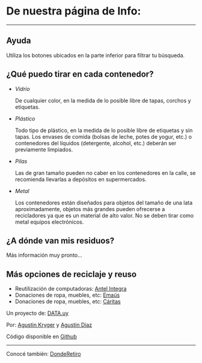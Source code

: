 # De nuestra página de Info:
***
## Ayuda
Utiliza los botones ubicados en la parte inferior para filtrar tu búsqueda.

## ¿Qué puedo tirar en cada contenedor?

* *Vidrio*

  De cualquier color, en la medida de lo posible libre de tapas, corchos y etiquetas.

* *Plástico*

  Todo tipo de plástico, en la medida de lo posible libre de etiquetas y sin tapas. Los envases de comida (bolsas de leche, potes de yogur, etc.) o contenedores del líquidos (detergente, alcohol, etc.) deberán ser previamente limpiados.

* *Pilas*

  Las de gran tamaño pueden no caber en los contenedores en la calle, se recomienda llevarlas a depósitos en supermercados.

* *Metal*

  Los contenedores están diseñados para objetos del tamaño de una lata aproximadamente, objetos más grandes pueden ofrecerse a recicladores ya que es un material de alto valor. No se deben tirar como metal equipos electrónicos.

## ¿A dónde van mis residuos?
Más información muy pronto...

## Más opciones de reciclaje y reuso
* Reutilización de computadoras: [Antel Integra](http://www.antel.com.uy/antel/institucional/antel-integra/proyectos-principales/proyecto-antel-integra)
* Donaciones de ropa, muebles, etc: [Emaús](http://www.emaus.org.uy/emaus/index.php?option=com_content&view=article&id=77&Itemid=100)
* Donaciones de ropa, muebles, etc: [Cáritas](http://www.caritasuruguaya.org.uy/soy-caritas.php)

Un proyecto de: [DATA.uy](http://www.datauy.org/)

Por: [Agustin Kryger](https://twitter.com/agustinkry) y [Agustin Diaz](https://twitter.com/hiroagustin)

Código disponible en [Github](https://github.com/HiroAgustin/DondeReciclo "DondeReciclo")

***
Conocé también: [DondeRetiro](http://donderetiro.uy/)